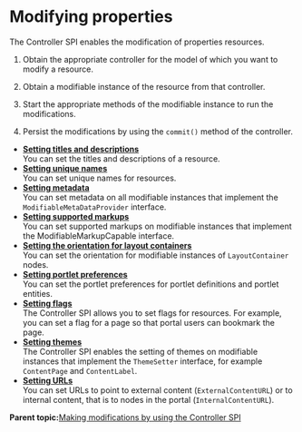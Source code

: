 # Modifying properties

The Controller SPI enables the modification of properties resources.

1.  Obtain the appropriate controller for the model of which you want to modify a resource.

2.  Obtain a modifiable instance of the resource from that controller.

3.  Start the appropriate methods of the modifiable instance to run the modifications.

4.  Persist the modifications by using the `commit()` method of the controller.


-   **[Setting titles and descriptions](../dev/ctrlrapit_set_title.md)**  
You can set the titles and descriptions of a resource.
-   **[Setting unique names](../dev/ctrlrapit_set_unqnm.md)**  
You can set unique names for resources.
-   **[Setting metadata](../dev/ctrlrapit_set_metadat.md)**  
You can set metadata on all modifiable instances that implement the `ModifiableMetaDataProvider` interface.
-   **[Setting supported markups](../dev/ctrlrapit_set_mrkp.md)**  
You can set supported markups on modifiable instances that implement the ModifiableMarkupCapable interface.
-   **[Setting the orientation for layout containers](../dev/ctrlrapit_set_orient.md)**  
You can set the orientation for modifiable instances of `LayoutContainer` nodes.
-   **[Setting portlet preferences](../dev/ctrlrapit_set_ptlt_prf.md)**  
You can set the portlet preferences for portlet definitions and portlet entities.
-   **[Setting flags](../dev/ctrlrapit_set_flag.md)**  
The Controller SPI allows you to set flags for resources. For example, you can set a flag for a page so that portal users can bookmark the page.
-   **[Setting themes](../dev/ctrlrapit_set_theme.md)**  
The Controller SPI enables the setting of themes on modifiable instances that implement the `ThemeSetter` interface, for example `ContentPage` and `ContentLabel`.
-   **[Setting URLs](../dev/ctrlrapit_set_url.md)**  
You can set URLs to point to external content \(`ExternalContentURL`\) or to internal content, that is to nodes in the portal \(`InternalContentURL`\).

**Parent topic:**[Making modifications by using the Controller SPI](../dev/ctrlrapit_mdfy.md)

